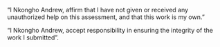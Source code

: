 “I Nkongho Andrew, affirm that I have not given or received any unauthorized help on this assessment, and that this work is my own.”

“I Nkongho Andrew, accept responsibility in ensuring the integrity of the work I submitted”.
